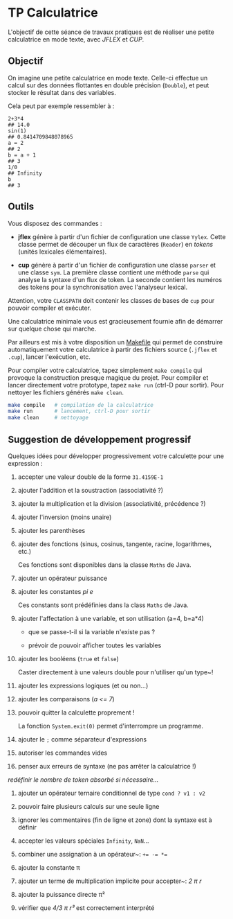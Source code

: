 # TP Calculatrice

L'objectif de cette séance de travaux pratiques est de réaliser une
petite calculatrice en mode texte, avec *JFLEX* et *CUP*.

## Objectif

On imagine une petite calculatrice en mode texte. Celle-ci effectue un
calcul sur des données flottantes en double précision (`Double`),
et peut stocker le résultat dans des variables.

Cela peut par exemple ressembler à :

```
2+3*4
## 14.0
sin(1)
## 0.8414709848078965
a = 2
## 2
b = a + 1
## 3
1/0
## Infinity
b
## 3
```

## Outils

Vous disposez des commandes :

 - **jflex**
  génère à partir d'un fichier de configuration une classe `Yylex`.
  Cette classe permet de découper un flux de caractères (`Reader`)
  en *tokens* (unités lexicales élémentaires).

 - **cup**
  génère à partir d'un fichier de configuration une classe `parser`
  et une classe `sym`. La première classe contient une méthode
  `parse` qui analyse la syntaxe d'un flux de token. La seconde
  contient les numéros des tokens pour la synchronisation avec l'analyseur
  lexical.

  Attention, votre `CLASSPATH` doit contenir les classes de bases
  de `cup` pour pouvoir compiler et exécuter.

Une calculatrice minimale vous est gracieusement fournie afin de démarrer
sur quelque chose qui marche.

Par ailleurs est mis à votre disposition un [Makefile](Makefile) qui permet
de construire automatiquement votre calculatrice à partir des fichiers
source (`.jflex` et `.cup`), lancer l'exécution, etc.

Pour compiler votre calculatrice, tapez simplement `make compile` qui
provoque la construction presque magique du projet. Pour compiler et lancer
directement votre prototype, tapez `make run` (ctrl-D pour sortir).
Pour nettoyer les fichiers générés `make clean`.

```sh
make compile   # compilation de la calculatrice
make run       # lancement, ctrl-D pour sortir
make clean     # nettoyage
```

## Suggestion de développement progressif

Quelques idées pour développer progressivement votre calculette pour une
expression :

1. accepter une valeur double de la forme `31.4159E-1`

1. ajouter l'addition et la soustraction (associativité ?)

1. ajouter la multiplication et la division (associativité, précédence ?)

1. ajouter l'inversion (moins unaire)

1. ajouter les parenthèses

1. ajouter des fonctions (sinus, cosinus, tangente, racine, logarithmes, etc.)

   Ces fonctions sont disponibles dans la classe `Maths` de Java.

1. ajouter un opérateur puissance

1. ajouter les constantes *pi* *e*

   Ces constants sont prédéfinies dans la class `Maths` de Java.

1. ajouter l'affectation à une variable, et son utilisation (a=4, b=a\*4)
  
   - que se passe-t-il si la variable n'existe pas ?

   - prévoir de pouvoir afficher toutes les variables

1. ajouter les booléens (`true` et `false`)

   Caster directement à une valeurs double pour n'utiliser qu'un type~!

1. ajouter les expressions logiques (et ou non…)

1. ajouter les comparaisons (*a <= 7*)

1. pouvoir quitter la calculette proprement !

   La fonction `System.exit(0)` permet d'interrompre un programme.

1. ajouter le `;` comme séparateur d'expressions

1. autoriser les commandes vides

1. penser aux erreurs de syntaxe (ne pas arrêter la calculatrice !)

  *redéfinir le nombre de token absorbé si nécessaire…*

1. ajouter un opérateur ternaire conditionnel de type `cond ? v1 : v2`

1. pouvoir faire plusieurs calculs sur une seule ligne

1. ignorer les commentaires (fin de ligne et zone) dont la syntaxe est à définir

1. accepter les valeurs spéciales `Infinity`, `NaN`…

1. combiner une assignation à un opérateur~: `+= -= *=`

1. ajouter la constante π

1. ajouter un terme de multiplication implicite pour accepter~: *2 π r*

1. ajouter la puissance directe π²

1. vérifier que *4/3 π r³* est correctement interprété
